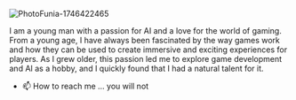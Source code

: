 ![PhotoFunia-1746422465](https://github.com/user-attachments/assets/97eb9d68-b557-4d18-8011-83c52eeb01d8)


I am a young man with a passion for AI and a love for the world of gaming. From a young age, I have always been fascinated by the way games work and how they can be used to create immersive and exciting experiences for players. As I grew older, this passion led me to explore game development and AI as a hobby, and I quickly found that I had a natural talent for it.

- 📫 How to reach me ... you will not

<!---
Toast1111/Toast1111 is a ✨ special ✨ repository because its `README.md` (this file) appears on your GitHub profile.
You can click the Preview link to take a look at your changes.
--->

